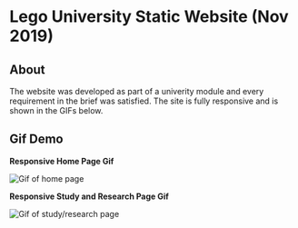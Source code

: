 # Lego University Static Website (Nov 2019)

## About

The website was developed as part of a univerity module and every requirement in the brief was satisfied. The site is fully responsive and is shown in the GIFs below.

## Gif Demo

**Responsive Home Page Gif**

![Gif of home page](Gif1.gif)

**Responsive Study and Research Page Gif**

![Gif of study/research page](Gif2.gif)